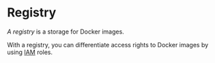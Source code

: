 # Registry

_A registry_ is a storage for Docker images.

With a registry, you can differentiate access rights to Docker images by using [IAM](../../iam/) roles.


